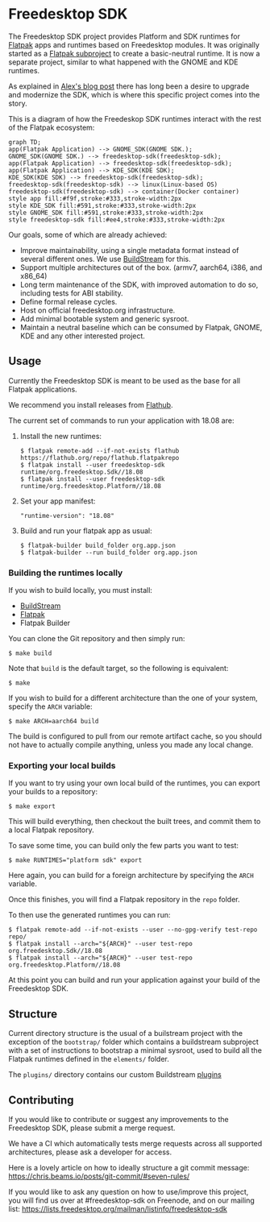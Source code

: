# Freedesktop SDK

The Freedesktop SDK project provides Platform and SDK runtimes for
[Flatpak](https://flatpak.org) apps and runtimes based on Freedesktop modules.
It was originally started as a [Flatpak subproject](https://github.com/flatpak/freedesktop-sdk-images)
to create a basic-neutral runtime. It is now a separate project, similar to
what happened with the GNOME and KDE runtimes.

As explained in [Alex's blog post](https://blogs.gnome.org/alexl/2018/05/16/introducing-1-8-freedesktop-runtime/)
there has long been a desire to upgrade and modernize the SDK, which is where
this specific project comes into the story.

This is a diagram of how the Freedeskop SDK runtimes interact with the rest of
the Flatpak ecosystem:

```mermaid
graph TD;
app(Flatpak Application) --> GNOME_SDK(GNOME SDK.);
GNOME_SDK(GNOME SDK.) --> freedesktop-sdk(freedesktop-sdk);
app(Flatpak Application) --> freedesktop-sdk(freedesktop-sdk);
app(Flatpak Application) --> KDE_SDK(KDE SDK);
KDE_SDK(KDE SDK) --> freedesktop-sdk(freedesktop-sdk);
freedesktop-sdk(freedesktop-sdk) --> linux(Linux-based OS)
freedesktop-sdk(freedesktop-sdk) --> container(Docker container)
style app fill:#f9f,stroke:#333,stroke-width:2px
style KDE_SDK fill:#591,stroke:#333,stroke-width:2px
style GNOME_SDK fill:#591,stroke:#333,stroke-width:2px
style freedesktop-sdk fill:#ee4,stroke:#333,stroke-width:2px
```

Our goals, some of which are already achieved:

*   Improve maintainability, using a single metadata format instead of several
    different ones. We use [BuildStream](https://gitlab.com/BuildStream/buildstream)
    for this.
*   Support multiple architectures out of the box. (armv7, aarch64, i386, and x86_64)
*   Long term maintenance of the SDK, with improved automation to do so,
    including tests for ABI stability.
*   Define formal release cycles.
*   Host on official freedesktop.org infrastructure.
*   Add minimal bootable system and generic sysroot.
*   Maintain a neutral baseline which can be consumed by Flatpak, GNOME, KDE
    and any other interested project.


## Usage

Currently the Freedesktop SDK is meant to be used as the base for all Flatpak
applications.

We recommend you install releases from [Flathub](https://flathub.org).

The current set of commands to run your application with 18.08 are:

1.  Install the new runtimes:

    ```
    $ flatpak remote-add --if-not-exists flathub https://flathub.org/repo/flathub.flatpakrepo
    $ flatpak install --user freedesktop-sdk runtime/org.freedesktop.Sdk//18.08
    $ flatpak install --user freedesktop-sdk runtime/org.freedesktop.Platform//18.08
    ```

2.  Set your app manifest:

    ```
    "runtime-version": "18.08"
    ```

3. Build and run your flatpak app as usual:

    ```
    $ flatpak-builder build_folder org.app.json
    $ flatpak-builder --run build_folder org.app.json
    ```


### Building the runtimes locally

If you wish to build locally, you must install:

 * [BuildStream](https://gitlab.com/BuildStream/buildstream)
 * [Flatpak](https://flatpak.org/setup/)
 * Flatpak Builder

You can clone the Git repository and then simply run:

```
$ make build
```

Note that `build` is the default target, so the following is equivalent:

```
$ make
```

If you wish to build for a different architecture than the one of your system,
specify the `ARCH` variable:

```
$ make ARCH=aarch64 build
```

The build is configured to pull from our remote artifact cache, so you should
not have to actually compile anything, unless you made any local change.


### Exporting your local builds

If you want to try using your own local build of the runtimes, you can export
your builds to a repository:

```
$ make export
```

This will build everything, then checkout the built trees, and commit them to
a local Flatpak repository.

To save some time, you can build only the few parts you want to test:

```
$ make RUNTIMES="platform sdk" export
```

Here again, you can build for a foreign architecture by specifying the `ARCH`
variable.

Once this finishes, you will find a Flatpak repository in the `repo` folder.

To then use the generated runtimes you can run:

```
$ flatpak remote-add --if-not-exists --user --no-gpg-verify test-repo repo/
$ flatpak install --arch="${ARCH}" --user test-repo org.freedesktop.Sdk//18.08
$ flatpak install --arch="${ARCH}" --user test-repo org.freedesktop.Platform//18.08
```

At this point you can build and run your application against your build of the
Freedesktop SDK.


## Structure

Current directory structure is the usual of a builstream project with the
exception of the `bootstrap/` folder which contains a buildstream subproject
with a set of instructions to bootstrap a minimal sysroot, used to build all
the Flatpak runtimes defined in the `elements/` folder.

The `plugins/` directory contains our custom Buildstream
[plugins](https://buildstream.gitlab.io/buildstream/pluginindex.html#plugins)


## Contributing

If you would like to contribute or suggest any improvements to the Freedesktop
SDK, please submit a merge request.

We have a CI which automatically tests merge requests across all supported
architectures, please ask a developer for access.

Here is a lovely article on how to ideally structure a git commit message:
https://chris.beams.io/posts/git-commit/#seven-rules/

If you would like to ask any question on how to use/improve this project, you
will find us over at #freedesktop-sdk on Freenode, and on our mailing list:
https://lists.freedesktop.org/mailman/listinfo/freedesktop-sdk
